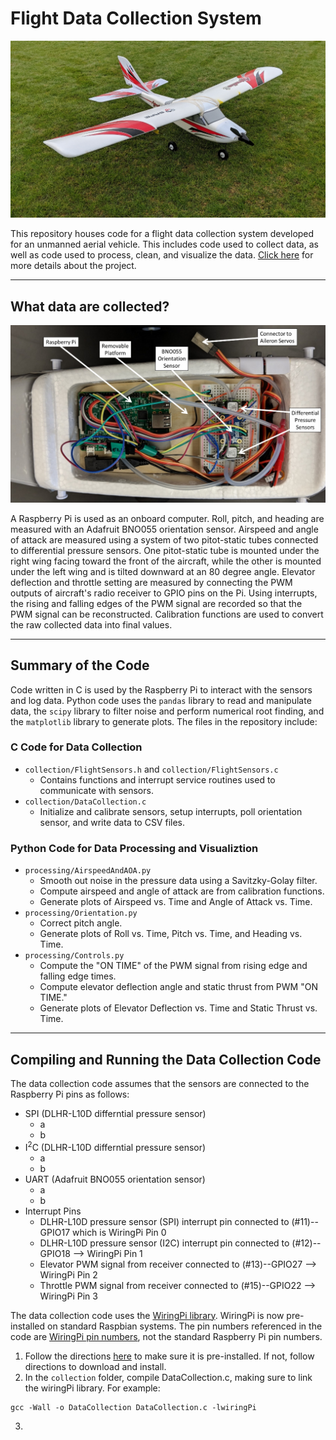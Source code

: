 # Flight Data Collection System

![](images/exterior.jpg)

This repository houses code for a flight data collection system developed for an 
unmanned aerial vehicle. This includes code used to collect data, as well as
code used to process, clean, and visualize the data.
 [Click here](https://madewitt.com/2019/02/13/flight-data-collection-system/) for more
details about the project.

---

## What data are collected?
![](images/interior.jpg)

A Raspberry Pi is used as an onboard computer. Roll, pitch, and heading are measured with
an Adafruit BNO055 orientation sensor. Airspeed and angle of attack are measured using a
system of two pitot-static tubes connected to differential pressure sensors. One pitot-static
tube is mounted under the right wing facing toward the front of the aircraft, while the other
is mounted under the left wing and is tilted downward at an 80 degree angle. Elevator deflection
and throttle setting are measured by connecting the PWM outputs of aircraft's radio receiver
to GPIO pins on the Pi. Using interrupts, the rising and falling edges of the PWM signal are
recorded so that the PWM signal can be reconstructed. Calibration functions are used to convert
the raw collected data into final values.

---

## Summary of the Code
Code written in C is used by the Raspberry Pi to interact with the sensors and log data. Python
code uses the `pandas` library to read and manipulate data, the `scipy` library to filter noise
and perform numerical root finding, and the `matplotlib` library to generate plots. The files in
the repository include:

### C Code for Data Collection
- `collection/FlightSensors.h` and `collection/FlightSensors.c`
	- Contains functions and interrupt service routines used to communicate with sensors.
- `collection/DataCollection.c`
	- Initialize and calibrate sensors, setup interrupts, poll orientation sensor, and write data
	  to CSV files.
	  
### Python Code for Data Processing and Visualiztion
- `processing/AirspeedAndAOA.py`
	- Smooth out noise in the pressure data using a Savitzky-Golay filter.
	- Compute airspeed and angle of attack are from calibration functions.
	- Generate plots of Airspeed vs. Time and Angle of Attack vs. Time. 
- `processing/Orientation.py`
	- Correct pitch angle.
	- Generate plots of Roll vs. Time, Pitch vs. Time, and Heading vs. Time.
- `processing/Controls.py`
	- Compute the "ON TIME" of the PWM signal from rising edge and falling edge times.
	- Compute elevator deflection angle and static thrust from PWM "ON TIME."
	- Generate plots of Elevator Deflection vs. Time and Static Thrust vs. Time.

---

## Compiling and Running the Data Collection Code
The data collection code assumes that the sensors are connected to the 
Raspberry Pi pins as follows:

- SPI (DLHR-L10D differntial pressure sensor)
	- a
	- b
- I<sup>2</sup>C (DLHR-L10D differntial pressure sensor)
	- a
	- b
- UART (Adafruit BNO055 orientation sensor)
	- a
	- b
- Interrupt Pins
	- DLHR-L10D pressure sensor (SPI) interrupt pin connected to (#11)--GPIO17 which is WiringPi Pin 0
	- DLHR-L10D pressure sensor (I2C) interrupt pin connected to (#12)--GPIO18 --> WiringPi Pin 1
	- Elevator PWM signal from receiver connected to (#13)--GPIO27 --> WiringPi Pin 2
	- Throttle PWM signal from receiver connected to (#15)--GPIO22 --> WiringPi Pin 3

The data collection code uses the [WiringPi library](http://wiringpi.com/).
WiringPi is now pre-installed on standard Raspbian systems. The pin
numbers referenced in the code are
[WiringPi pin numbers](http://wiringpi.com/pins/), not the
standard Raspberry Pi pin numbers.

1. Follow the directions
[here](http://wiringpi.com/download-and-install/) to make sure it is pre-installed.
If not, follow directions to download and install.
2. In the `collection` folder, compile DataCollection.c, making sure to link the wiringPi
library. For example:
```
gcc -Wall -o DataCollection DataCollection.c -lwiringPi
```
3. 